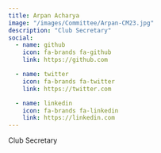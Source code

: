 ```yaml
---
title: Arpan Acharya
image: "/images/Committee/Arpan-CM23.jpg"
description: "Club Secretary"
social:
  - name: github
    icon: fa-brands fa-github
    link: https://github.com

  - name: twitter
    icon: fa-brands fa-twitter
    link: https://twitter.com

  - name: linkedin
    icon: fa-brands fa-linkedin
    link: https://linkedin.com
---
```

Club Secretary
